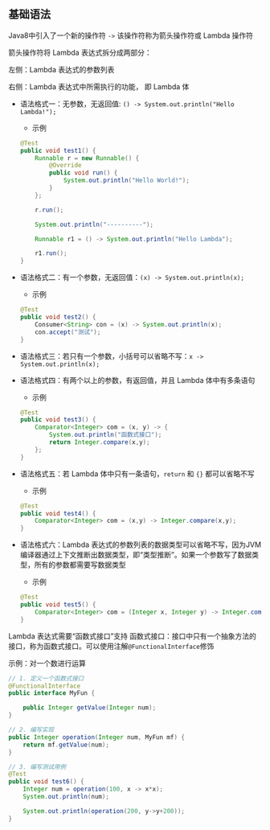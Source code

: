 ## 基础语法

Java8中引入了一个新的操作符 `->` 该操作符称为箭头操作符或 Lambda 操作符

箭头操作符将 Lambda 表达式拆分成两部分：

左侧：Lambda 表达式的参数列表

右侧：Lambda 表达式中所需执行的功能， 即 Lambda 体

* 语法格式一：无参数，无返回值: `() -> System.out.println("Hello Lambda!");`
	* 示例

	```java
	@Test
    public void test1() {
        Runnable r = new Runnable() {
            @Override
            public void run() {
                System.out.println("Hello World!");
            }
        };

        r.run();

        System.out.println("----------");

        Runnable r1 = () -> System.out.println("Hello Lambda");

        r1.run();
    }
	```

* 语法格式二：有一个参数，无返回值：`(x) -> System.out.println(x);`
	* 示例
	```java
	@Test
    public void test2() {
        Consumer<String> con = (x) -> System.out.println(x);
        con.accept("测试");
    }
	```

* 语法格式三：若只有一个参数，小括号可以省略不写：`x -> System.out.println(x);`

* 语法格式四：有两个以上的参数，有返回值，并且 Lambda 体中有多条语句
	* 示例
	```java
	@Test
    public void test3() {
        Comparator<Integer> com = (x, y) -> {
            System.out.println("函数式接口");
            return Integer.compare(x,y);
        };
    }
	```

* 语法格式五：若 Lambda 体中只有一条语句，`return` 和 `{}` 都可以省略不写
	* 示例
	```java
	@Test
    public void test4() {
        Comparator<Integer> com = (x,y) -> Integer.compare(x,y);
    }
	```

* 语法格式六：Lambda 表达式的参数列表的数据类型可以省略不写，因为JVM编译器通过上下文推断出数据类型，即“类型推断”。如果一个参数写了数据类型，所有的参数都需要写数据类型
	* 示例
	```java
	@Test
    public void test5() {
        Comparator<Integer> com = (Integer x, Integer y) -> Integer.compare(x,y);
    }
	```


Lambda 表达式需要“函数式接口”支持
函数式接口：接口中只有一个抽象方法的接口，称为函数式接口。可以使用注解`@FunctionalInterface`修饰

示例：对一个数进行运算
```java
// 1. 定义一个函数式接口
@FunctionalInterface
public interface MyFun {

    public Integer getValue(Integer num);
}

// 2. 编写实现
public Integer operation(Integer num, MyFun mf) {
    return mf.getValue(num);
}

// 3. 编写测试用例
@Test
public void test6() {
    Integer num = operation(100, x -> x*x);
    System.out.println(num);

    System.out.println(operation(200, y->y+200));
}
```